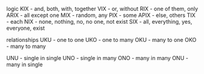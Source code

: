 logic
KIX - and, both, with, together
VIX - or, without
RIX - one of them, only
ARIX - all except one
MIX - random, any
PIX - some
APIX - else, others
TIX - each
NIX - none, nothing, no, no one, not exist
SIX - all, everything, yes, everyone, exist


relationships 
UKU - one to one
UKO - one to many
OKU - many to one
OKO - many to many

UNU - single in single
UNO - single in many
ONO - many in many
ONU - many in single